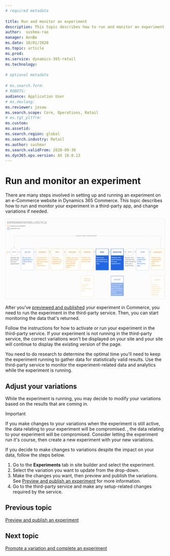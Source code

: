 ```yaml
---
# required metadata

title: Run and monitor an experiment
description: This topic describes how to run and monitor an experiment in a third-party service. It also describes how to make changes to variations after the experiment started.
author:  sushma-rao 
manager: AnnBe
ms.date: 10/01/2020
ms.topic: article
ms.prod: 
ms.service: dynamics-365-retail
ms.technology: 

# optional metadata

# ms.search.form: 
# ROBOTS: 
audience: Application User
# ms.devlang: 
ms.reviewer: josaw
ms.search.scope: Core, Operations, Retail
# ms.tgt_pltfrm: 
ms.custom: 
ms.assetid: 
ms.search.region: global
ms.search.industry: Retail
ms.author: sushmar
ms.search.validFrom: 2020-09-30
ms.dyn365.ops.version: AX 10.0.13
---
```


# Run and monitor an experiment

There are many steps involved in setting up and running an experiment on an e-Commerce website in Dynamics 365 Commerce. This topic describes how to run and monitor your experiment in a third-party app, and change variations if needed.

[ ![Experimentation user journey - Run & Monitor](./media/experimentation_run_monitor.svg) ](./media/experimentation_run_monitor.svg#lightbox)

After you've [previewed and published](experimentation-preview-publish.md) your experiment in Commerce, you need to run the experiment in the third-party service. Then, you can start monitoring the data that's returned.

Follow the instructions for how to activate or run your experiment in the third-party service. If your experiment is not running in the third-party service, the correct variations won't be displayed on your site and your site will continue to display the existing version of the page.

You need to do research to determine the optimal time you'll need to keep the experiment running to gather data for statistically valid results. Use the third-party service to monitor the experiment-related data and analytics while the experiment is running.

## Adjust your variations
While the experiment is running, you may decide to modify your variations based on the results that are coming in. 

> [!IMPORTANT]
> If you make changes to your variations when the experiment is still active, the data relating to your experiment will be compromised. , the data relating to your experiment will be compromised. Consider letting the experiment run it's course, then create a new experiment with your new variations.

If you decide to make changes to variations despite the impact on your data, follow the steps below.  
1. Go to the **Experiments** tab in site builder and select the experiment. 
1. Select the variation you want to update from the drop-down.
1. Make the changes you want, then preview and publish the variations. See [Preview and publish an experiment](experimentation-preview-publish.md) for more information.
1. Go to the third-party service and make any setup-related changes required by the service.
    
## Previous topic
[Preview and publish an experiment](experimentation-preview-publish.md)

## Next topic
[Promote a variation and complete an experiment](experimentation-review-complete.md)
